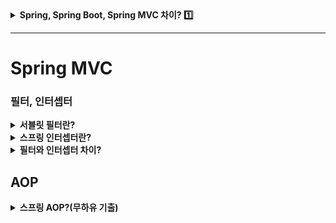 <details>
    <summary><b>Spring, Spring Boot, Spring MVC 차이? 1️⃣</b></summary>
</details>

---

# Spring MVC


### 필터, 인터셉터 

<details>
    <summary><b>서블릿 필터란?</b></summary>
</details>

<details>
    <summary><b>스프링 인터셉터란?</b></summary>
</details>

<details>
    <summary><b>필터와 인터셉터 차이?</b></summary>
</details>

## AOP

<details>
    <summary><b>스프링 AOP?(무하유 기출)</b></summary>
</details>
